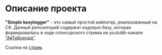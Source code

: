 # Описание проекта
**"Simple keeylogger"** - это самый простой кейлогер, реализованный на C#. 
Данный репозиторий содержит кодовую базу, которая формировалась в ходе спонсорского стрима на youtubb-канале ["АйТиБорода"](https://youtube.com/itbeard).

Ссылка на [стрим](https://youtu.be/UpRh_TK2ugg).
